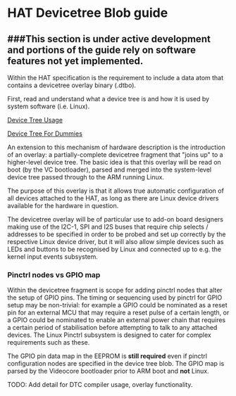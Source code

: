 # HAT Devicetree Blob guide

###**This section is under active development and portions of the guide rely on software features not yet implemented.**
---
Within the HAT specification is the requirement to include a data atom that contains a devicetree overlay binary (.dtbo).

First, read and understand what a device tree is and how it is used by system software (i.e. Linux).

[Device Tree Usage](http://devicetree.org/Device_Tree_Usage)

[Device Tree For Dummies](http://events.linuxfoundation.org/sites/events/files/slides/petazzoni-device-tree-dummies.pdf)

An extension to this mechanism of hardware description is the introduction of an overlay: a partially-complete devicetree fragment that "joins up" to a higher-level device tree. The basic idea is that this overlay will be read on boot (by the VC bootloader), parsed and merged into the system-level device tree passed through to the ARM running Linux.

The purpose of this overlay is that it allows true automatic configuration of all devices attached to the HAT, as long as there are Linux device drivers available for the hardware in question. 

The devicetree overlay will be of particular use to add-on board designers making use of the I2C-1, SPI and I2S buses that require chip selects / addresses to be specified in order to be probed and set up correctly by the respective Linux device driver, but it will also allow simple devices such as LEDs and buttons to be recognised by Linux and connected up to e.g. the kernel input events subsystem.

### Pinctrl nodes vs GPIO map

Within the devicetree fragment is scope for adding pinctrl nodes that alter the setup of GPIO pins. The timing or sequencing used by pinctrl for GPIO setup may be non-trivial: for example a GPIO could be nominated as a reset pin for an external MCU that may require a reset pulse of a certain length, or a GPIO could be nominated to enable an external power chain that requires a certain period of stabilisation before attempting to talk to any attached devices. The Linux Pinctrl subsystem is designed to cater for complex requirements such as these.

The GPIO pin data map in the EEPROM is **still required** even if pinctrl configuration nodes are specified in the device tree blob. The GPIO map is parsed by the Videocore bootloader prior to ARM boot and **not** Linux.


TODO: Add detail for DTC compiler usage, overlay functionality.
